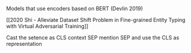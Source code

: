 Models that use encoders based on BERT (Devlin 2019)

[[2020 Shi - Alleviate Dataset Shift Problem in Fine-grained Entity Typing with Virtual Adversarial Training]]

Cast the setence as CLS context SEP mention SEP and use the CLS as representation